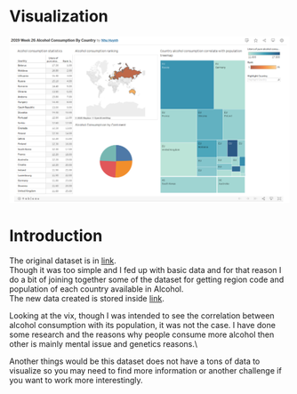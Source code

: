 # Visualization
![Viz](./Viz.png)

# Introduction
The original dataset is in [link](./Alcohol.xlsx).\
Though it was too simple and I fed up with basic data and for that reason I do a bit of joining together some of the dataset for getting region code and population of each country available in Alcohol.\
The new data created is stored inside [link](./new_acohol.csv).

Looking at the vix, though I was intended to see the correlation between alcohol consumption with its population, it was not the case. I have done some research and the reasons why people consume more alcohol then other is mainly mental issue and genetics reasons.\

Another things would be this dataset does not have a tons of data to visualize so you may need to find more information or another challenge if you want to work more interestingly.

